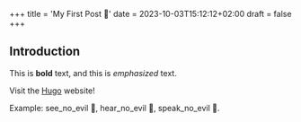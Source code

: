 +++
title = 'My First Post 🙈'
date = 2023-10-03T15:12:12+02:00
draft = false
+++

## Introduction

This is **bold** text, and this is *emphasized* text.

Visit the [Hugo](https://gohugo.io) website!

Example: see_no_evil 🙈, hear_no_evil 🙉, speak_no_evil 🙊.